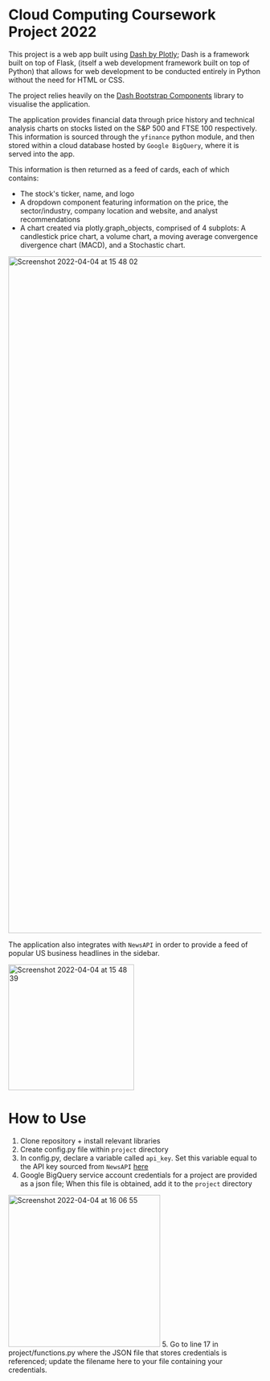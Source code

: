 # Cloud Computing Coursework Project 2022

This project is a web app built using [Dash by Plotly](https://plotly.com/dash/); Dash is a framework built on top of Flask, (itself a web development framework built on top of Python) that allows for web development to be conducted entirely in Python without the need for HTML or CSS.

The project relies heavily on the [Dash Bootstrap Components](https://dash-bootstrap-components.opensource.faculty.ai/) library to visualise the application.

The application provides financial data through price history and technical analysis charts on stocks listed on the S&P 500 and FTSE 100 respectively. This information is sourced through the `yfinance` python module, and then stored within a cloud database hosted by `Google BigQuery`, where it is served into the app.

This information is then returned as a feed of cards, each of which contains:

- The stock's ticker, name, and logo
- A dropdown component featuring information on the price, the sector/industry, company location and website, and analyst recommendations
- A chart created via plotly.graph_objects, comprised of 4 subplots: A candlestick price chart, a volume chart, a moving average convergence divergence chart (MACD), and a Stochastic chart.

<img width="1345" alt="Screenshot 2022-04-04 at 15 48 02" src="https://user-images.githubusercontent.com/58397502/161569986-1bec9f1f-21b2-4567-b988-d74c8309b1e6.png">

The application also integrates with `NewsAPI` in order to provide a feed of popular US business headlines in the sidebar.

<img width="250" alt="Screenshot 2022-04-04 at 15 48 39" src="https://user-images.githubusercontent.com/58397502/161570121-c01f52c2-9bc2-4ba0-80eb-23b7a93be1cc.png">

# How to Use

1. Clone repository + install relevant libraries
2. Create config.py file within `project` directory
3. In config.py, declare a variable called `api_key`. Set this variable equal to the API key sourced from `NewsAPI` [here](https://newsapi.org/register)
4. Google BigQuery service account credentials for a project are provided as a json file; When this file is obtained, add it to the `project` directory
<img width="302" alt="Screenshot 2022-04-04 at 16 06 55" src="https://user-images.githubusercontent.com/58397502/161574156-85debf19-aed4-4ee7-9d5b-f677cdeae1c3.png">
5. Go to line 17 in project/functions.py where the JSON file that stores credentials is referenced; update the filename here to your file containing your credentials.
